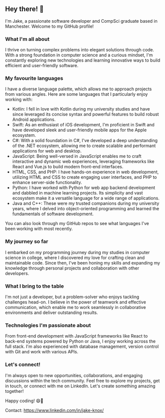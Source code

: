 ## Hey there! 👋

I'm Jake, a passionate software developer and CompSci graduate based in Manchester. Welcome to my GitHub profile!

### What I'm all about

I thrive on turning complex problems into elegant solutions through code. With a strong foundation in computer science and a curious mindset, I'm constantly exploring new technologies and learning innovative ways to build efficient and user-friendly software.

### My favourite languages

I have a diverse language palette, which allows me to approach projects from various angles. Here are some languages that I particularly enjoy working with:
- Kotlin: I fell in love with Kotlin during my university studies and have since leveraged its concise syntax and powerful features to build robust Android applications.
- Swift: As an enthusiast of iOS development, I'm proficient in Swift and have developed sleek and user-friendly mobile apps for the Apple ecosystem.
- C#: With a solid foundation in C#, I've developed a deep understanding of the .NET ecosystem, allowing me to create scalable and performant applications for web and desktop.
- JavaScript: Being well-versed in JavaScript enables me to craft interactive and dynamic web experiences, leveraging frameworks like React and Vue.js to build modern front-end interfaces.
- HTML, CSS, and PHP: I have hands-on experience in web development, utilizing HTML and CSS to create engaging user interfaces, and PHP to enhance server-side functionality.
- Python: I have worked with Python for web app backend development and dabbled in machine learning projects. Its simplicity and vast ecosystem make it a versatile language for a wide range of applications.
- Java and C++: These were my trusted companions during my university years, where I delved into object-oriented programming and learned the fundamentals of software development.

You can also look through my GitHub repos to see what languages I've been working with most recently.

### My journey so far

I embarked on my programming journey during my studies in computer science in college, where I discovered my love for crafting clean and maintainable code. Since then, I've been honing my skills and expanding my knowledge through personal projects and collaboration with other developers.

### What I bring to the table

I'm not just a developer, but a problem-solver who enjoys tackling challenges head-on. I believe in the power of teamwork and effective communication, which enable me to work seamlessly in collaborative environments and deliver outstanding results.

### Technologies I'm passionate about

From front-end development with JavaScript frameworks like React to back-end systems powered by Python or Java, I enjoy working across the full stack. I'm also experienced with database management, version control with Git and work with various APIs.

### Let's connect!

I'm always open to new opportunities, collaborations, and engaging discussions within the tech community. Feel free to explore my projects, get in touch, or connect with me on LinkedIn. Let's create something amazing together!

Happy coding! 😄🚀




<!-- Demos: https://www.youtube.com/@jakeknox -->

Contact: https://www.linkedin.com/in/jake-knox/
